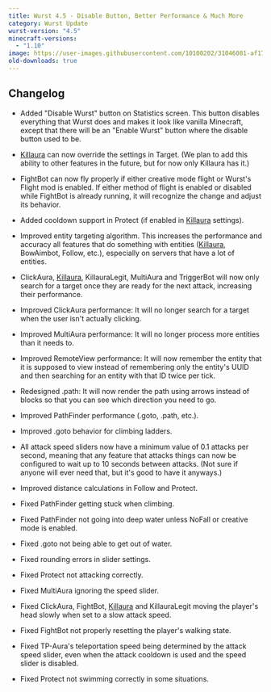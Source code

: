 ```yaml
---
title: Wurst 4.5 - Disable Button, Better Performance & Much More
category: Wurst Update
wurst-version: "4.5"
minecraft-versions:
  - "1.10"
image: https://user-images.githubusercontent.com/10100202/31046081-af1710ac-a5f2-11e7-8be3-d93be3a86537.jpg
old-downloads: true
---
```

## Changelog

- Added "Disable Wurst" button on Statistics screen. This button disables everything that Wurst does and makes it look like vanilla Minecraft, except that there will be an "Enable Wurst" button where the disable button used to be.

- [Killaura](https://wiki.wurstclient.net/killaura) can now override the settings in Target. (We plan to add this ability to other features in the future, but for now only Killaura has it.)

- FightBot can now fly properly if either creative mode flight or Wurst's Flight mod is enabled. If either method of flight is enabled or disabled while FightBot is already running, it will recognize the change and adjust its behavior.

- Added cooldown support in Protect (if enabled in [Killaura](https://wiki.wurstclient.net/killaura) settings).

- Improved entity targeting algorithm. This increases the performance and accuracy all features that do something with entities ([Killaura](https://wiki.wurstclient.net/killaura), BowAimbot, Follow, etc.), especially on servers that have a lot of entities.

- ClickAura, [Killaura](https://wiki.wurstclient.net/killaura), KillauraLegit, MultiAura and TriggerBot will now only search for a target once they are ready for the next attack, increasing their performance.

- Improved ClickAura performance: It will no longer search for a target when the user isn't actually clicking.

- Improved MultiAura performance: It will no longer process more entities than it needs to.

- Improved RemoteView performance: It will now remember the entity that it is supposed to view instead of remembering only the entity's UUID and then searching for an entity with that ID twice per tick.

- Redesigned .path: It will now render the path using arrows instead of blocks so that you can see which direction you need to go.

- Improved PathFinder performance (.goto, .path, etc.).

- Improved .goto behavior for climbing ladders.

- All attack speed sliders now have a minimum value of 0.1 attacks per second, meaning that any feature that attacks things can now be configured to wait up to 10 seconds between attacks. (Not sure if anyone will ever need that, but it's good to have it anyways.)

- Improved distance calculations in Follow and Protect.

- Fixed PathFinder getting stuck when climbing.

- Fixed PathFinder not going into deep water unless NoFall or creative mode is enabled.

- Fixed .goto not being able to get out of water.

- Fixed rounding errors in slider settings.

- Fixed Protect not attacking correctly.

- Fixed MultiAura ignoring the speed slider.

- Fixed ClickAura, FightBot, [Killaura](https://wiki.wurstclient.net/killaura) and KillauraLegit moving the player's head slowly when set to a slow attack speed.

- Fixed FightBot not properly resetting the player's walking state.

- Fixed TP-Aura's teleportation speed being determined by the attack speed slider, even when the attack cooldown is used and the speed slider is disabled.

- Fixed Protect not swimming correctly in some situations.
